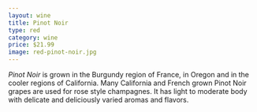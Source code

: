 ```yaml
---
layout: wine
title: Pinot Noir
type: red
category: wine
price: $21.99
image: red-pinot-noir.jpg
---
```


*Pinot Noir* is grown in the Burgundy region of France, in Oregon and in the cooler regions of California. Many California and French grown Pinot Noir grapes are used for rose style champagnes. It has light to moderate body with delicate and deliciously varied aromas and flavors.

